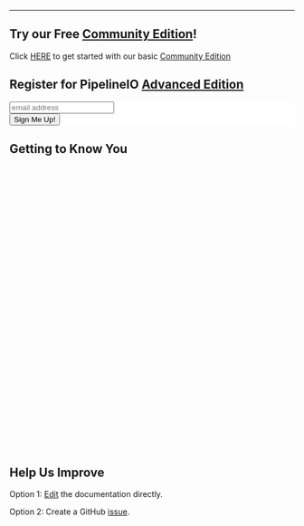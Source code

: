 ---
## Try our Free [Community Edition](/products/index.md)!
Click [HERE](/products/index.md) to get started with our basic [Community Edition](/products/index.md) 

## Register for PipelineIO [Advanced Edition](/products/index.md)
<!-- Begin MailChimp Signup Form -->
<link href="//cdn-images.mailchimp.com/embedcode/slim-10_7.css" rel="stylesheet" type="text/css"> 
<!--<link href="http://cdn-images.mailchimp.com/embedcode/slim-081711.css" rel="stylesheet" type="text/css">-->
<style type="text/css">
  #mc_embed_signup{background:#fff; clear:left; font:14px Helvetica,Arial,sans-serif; }
</style>
<div id="mc_embed_signup">
<form action="//pipeline.us8.list-manage.com/subscribe/post?u=36f687b9890483604c5d7d2b5&amp;id=010427f054" method="post" id="mc-embedded-subscribe-form" name="mc-embedded-subscribe-form" class="validate" target="_blank" novalidate>
<!--<div id="mc_embed_signup_scroll">-->
<!--<label for="mce-EMAIL">Signup for PipelineIO Updates!</label>-->
<input type="email" value="" name="EMAIL" class="email" id="mce-EMAIL" placeholder="email address" required>
<!-- real people should not fill this in and expect good things - do not remove this or risk form bot signups-->
<div style="position: absolute; left: -5000px;" aria-hidden="true"><input type="text" name="b_36f687b9890483604c5d7d2b5_010427f054" tabindex="-1" value=""></div>
<div class="clear"><input type="submit" value="Sign Me Up!" name="subscribe" id="mc-embedded-subscribe" class="button"></div>
<!--</div>-->
</form>
</div>
<!--End MailChimp Signup Form -->

<!-- Start of PipelineIO Zendesk Widget script -->
<script>/*<![CDATA[*/window.zEmbed||function(e,t){var n,o,d,i,s,a=[],r=document.createElement("iframe");window.zEmbed=function(){a.push(arguments)},window.zE=window.zE||window.zEmbed,r.src="javascript:false",r.title="",r.role="presentation",(r.frameElement||r).style.cssText="display: none",d=document.getElementsByTagName("script"),d=d[d.length-1],d.parentNode.insertBefore(r,d),i=r.contentWindow,s=i.document;try{o=s}catch(e){n=document.domain,r.src='javascript:var d=document.open();d.domain="'+n+'";void(0);',o=s}o.open()._l=function(){var e=this.createElement("script");n&&(this.domain=n),e.id="js-iframe-async",e.src="https://assets.zendesk.com/embeddable_framework/main.js",this.t=+new Date,this.zendeskHost="pipelineio.zendesk.com",this.zEQueue=a,this.body.appendChild(e)},o.write('<body onload="document._l();">'),o.close()}();
/*]]>*/</script>
<!-- End of PipelineIO Zendesk Widget script -->

<!-- Start Google Analytics -->
<script>
      (function(i,s,o,g,r,a,m){i['GoogleAnalyticsObject']=r;i[r]=i[r]||function(){
      (i[r].q=i[r].q||[]).push(arguments)},i[r].l=1*new Date();a=s.createElement(o),
      m=s.getElementsByTagName(o)[0];a.async=1;a.src=g;m.parentNode.insertBefore(a,m)
      })(window,document,'script','https://www.google-analytics.com/analytics.js','ga');
      ga('create', 'UA-78551725-1', 'auto');
      ga('send', 'pageview');
</script>
<!-- End Google Analytics -->

<!-- Start Mixpanel -->
<script type="text/javascript">(function(e,a){if(!a.__SV){var b=window;try{var c,l,i,j=b.location,g=j.hash;c=function(a,b){return(l=a.match(RegExp(b+"=([^&]*)")))?l[1]:null};g&&c(g,"state")&&(i=JSON.parse(decodeURIComponent(c(g,"state"))),"mpeditor"===i.action&&(b.sessionStorage.setItem("_mpcehash",g),history.replaceState(i.desiredHash||"",e.title,j.pathname+j.search)))}catch(m){}var k,h;window.mixpanel=a;a._i=[];a.init=function(b,c,f){function e(b,a){var c=a.split(".");2==c.length&&(b=b[c[0]],a=c[1]);b[a]=function(){b.push([a].concat(Array.prototype.slice.call(arguments,
0)))}}var d=a;"undefined"!==typeof f?d=a[f]=[]:f="mixpanel";d.people=d.people||[];d.toString=function(b){var a="mixpanel";"mixpanel"!==f&&(a+="."+f);b||(a+=" (stub)");return a};d.people.toString=function(){return d.toString(1)+".people (stub)"};k="disable time_event track track_pageview track_links track_forms register register_once alias unregister identify name_tag set_config reset people.set people.set_once people.increment people.append people.union people.track_charge people.clear_charges people.delete_user".split(" ");
for(h=0;h<k.length;h++)e(d,k[h]);a._i.push([b,c,f])};a.__SV=1.2;b=e.createElement("script");b.type="text/javascript";b.async=!0;b.src="undefined"!==typeof MIXPANEL_CUSTOM_LIB_URL?MIXPANEL_CUSTOM_LIB_URL:"file:"===e.location.protocol&&"//cdn.mxpnl.com/libs/mixpanel-2-latest.min.js".match(/^\/\//)?"https://cdn.mxpnl.com/libs/mixpanel-2-latest.min.js":"//cdn.mxpnl.com/libs/mixpanel-2-latest.min.js";c=e.getElementsByTagName("script")[0];c.parentNode.insertBefore(b,c)}})(document,window.mixpanel||[]);
mixpanel.init("89d4c9ede735c8bc7ad5e4732b2b5e2b");
</script>
<!-- End Mixpanel -->

<!-- Start of HubSpot Embed Code -->
<script type="text/javascript" id="hs-script-loader" async defer src="//js.hs-scripts.com/3108647.js"></script>
<!-- End of HubSpot Embed Code -->


## Getting to Know You

<div class="typeform-widget" data-url="https://chris971.typeform.com/to/SAwqti" style="width: 100%; height: 500px;" > </div>
<script> (function() { var qs,js,q,s,d=document, gi=d.getElementById, ce=d.createElement, gt=d.getElementsByTagName, id="typef_orm", b="https://embed.typeform.com/"; if(!gi.call(d,id)) { js=ce.call(d,"script"); js.id=id; js.src=b+"embed.js"; q=gt.call(d,"script")[0]; q.parentNode.insertBefore(js,q) } })()
</script>


## Help Us Improve

Option 1:  [Edit](https://github.com/fluxcapacitor/pipeline/edit/master/docs/src/index.md) the documentation directly.

Option 2:  Create a GitHub [issue](https://github.com/fluxcapacitor/pipeline/issues/new?body=This%20documentation%20issue%20is%20about%20).
